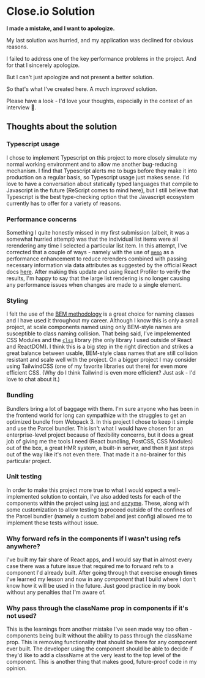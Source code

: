 # Close.io Solution

**I made a mistake, and I want to apologize.**

My last solution was hurried, and my application was declined for obvious reasons.

I failed to address one of the key performance problems in the project.  And for that I sincerely apologize.

But I can't just apologize and not present a better solution.  

So that's what I've created here.  A *much improved* solution.

Please have a look - I'd love your thoughts, especially in the context of an interview 🙂.

## Thoughts about the solution

### Typescript usage

I chose to implement Typescript on this project to more closely simulate my normal working environment and to allow me another bug-reducing mechanism.  I find that Typescript alerts me to bugs before they make it into production on a regular basis, so Typescript usage just makes sense.  I'd love to have a conversation about statically typed languages that compile to Javascript in the future (ReScript comes to mind here), but I still believe that Typescript is the best type-checking option that the Javascript ecosystem currently has to offer for a variety of reasons.

### Performance concerns

Something I quite honestly missed in my first submission (albeit, it was a somewhat hurried attempt) was that the individual list items were all rerendering any time I selected a particular list item.  In this attempt, I've corrected that a couple of ways - namely with the use of [`memo`](https://react.dev/reference/react/memo) as a performance enhancement to reduce rerenders combined with passing necessary information via data attributes as suggested by the official React docs [here](https://legacy.reactjs.org/docs/faq-functions.html#example-passing-params-using-data-attributes).  After making this update and using React Profiler to verify the results, I'm happy to say that the large list rendering is no longer causing any performance issues when changes are made to a single element.

### Styling

I felt the use of the [BEM methodology](https://en.bem.info/methodology/) is a great choice for naming classes and I have used it throughout my career.  Although I know this is only a small project, at scale components named using only BEM-style names are susceptible to class naming collision. That being said, I've impelemented CSS Modules and the [`clsx`](https://www.npmjs.com/package/clsx) library (the only library I used outside of React and ReactDOM).  I think this is a big step in the right direction and strikes a great balance between usable, BEM-style class names that are still collision resistant and scale well with the project.  On a bigger project I may consider using TailwindCSS (one of my favorite libraries out there) for even more efficient CSS.  (Why do I think Tailwind is even more efficient?  Just ask - I'd love to chat about it.)

### Bundling

Bundlers bring a lot of baggage with them.  I'm sure anyone who has been in the frontend world for long can sympathize with the struggles to get an optimized bundle from Webpack 3.  In this project I chose to keep it simple and use the Parcel bundler.  This isn't what I would have chosen for an enterprise-level project because of flexibility concerns, but it does a great job of giving me the tools I need (React bundling, PostCSS, CSS Modules) out of the box, a great HMR system, a built-in server, and then it just steps out of the way like it's not even there.  That made it a no-brainer for this particular project.

### Unit testing

In order to make this project more true to what I would expect a well-implemented solution to contain, I've also added tests for each of the components within the project using [jest](https://jestjs.io/) and [enzyme](https://enzymejs.github.io/enzyme/).  These, along with some customization to allow testing to proceed outside of the confines of the Parcel bundler (namely a custom babel and jest config) allowed me to implement these tests without issue.

### Why forward refs in the components if I wasn't using refs anywhere?

I've built my fair share of React apps, and I would say that in almost every case there was a future issue that required me to forward refs to a component I'd already built.  After going through that exercise enough times I've learned my lesson and now in any *component* that I build where I don't know how it will be used in the future.  Just good practice in my book without any penalties that I'm aware of.

### Why pass through the className prop in components if it's not used?

This is the learnings from another mistake I've seen made way too often - components being built without the ability to pass through the className prop.  This is removing functionality that should be there for any component ever built.  The developer using the component should be able to decide if they'd like to add a className at the very least to the top level of the component.  This is another thing that makes good, future-proof code in my opinion.

